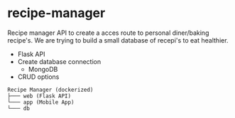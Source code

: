 # recipe-manager

Recipe manager API to create a acces route to personal diner/baking recipe's. We are trying to build a small database of recepi's to eat healthier.

- Flask API
- Create database connection 
  - MongoDB 
- CRUD options

```
Recipe Manager (dockerized)
├─── web (Flask API)
└─── app (Mobile App)
└─── db
```
